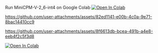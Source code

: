 Run MiniCPM-V-2_6-int4 on Google Colab
[![Open In Colab](https://colab.research.google.com/assets/colab-badge.svg)](https://colab.research.google.com/github/NeuralFalconYT/MiniCPM-V-2_6-int4-video-analyze/blob/main/MiniCPM_V_2_6_int4_video_analyze_demo.ipynb) <br>



https://github.com/user-attachments/assets/82ed1141-e00b-4c0a-9e71-8bac14410cc9


https://github.com/user-attachments/assets/8f6613db-bcea-491b-a4e8-eeb4f2c5f3d8

[![Open In Colab](https://colab.research.google.com/assets/colab-badge.svg)](https://colab.research.google.com/github/NeuralFalconYT/MiniCPM-V-2_6-int4-video-analyze/blob/main/MiniCPM_V_2_6_int4_explanation.ipynb) <br>


